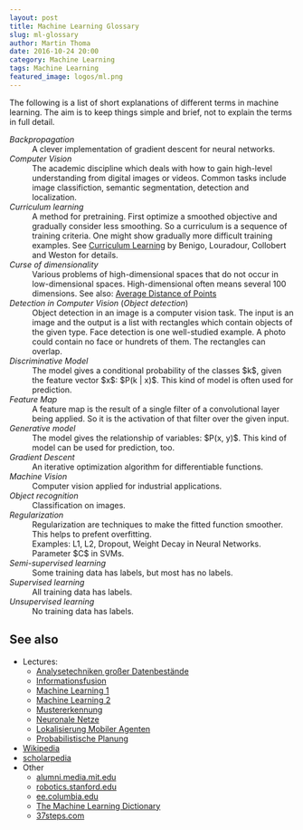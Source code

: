 ```yaml
---
layout: post
title: Machine Learning Glossary
slug: ml-glossary
author: Martin Thoma
date: 2016-10-24 20:00
category: Machine Learning
tags: Machine Learning
featured_image: logos/ml.png
---
```

The following is a list of short explanations of different terms in machine
learning. The aim is to keep things simple and brief, not to explain the terms
in full detail.

<dl>
    <dt><dfn id="backpropagation">Backpropagation</dfn></dt>
    <dd>A clever implementation of gradient descent for neural networks.</dd>
    <dt><dfn id="computer-vision">Computer Vision</dfn></dt>
    <dd>The academic discipline which deals with how to gain high-level understanding from digital images or videos. Common tasks include image classifiction, semantic segmentation, detection and localization.</dd>
    <dt><dfn id="curriculum-learning">Curriculum learning</dfn></dt>
    <dd>A method for pretraining. First optimize a smoothed objective and gradually consider less smoothing. So a curriculum is a sequence of training criteria. One might show gradually more difficult training examples. See <a href="http://ronan.collobert.com/pub/matos/2009_curriculum_icml.pdf">Curriculum Learning</a> by Benigo, Louradour, Collobert and Weston for details.</dd>
    <dt><dfn id="curse-of-dimensionality">Curse of dimensionality</dfn></dt>
    <dd>Various problems of high-dimensional spaces that do not occur in low-dimensional spaces.
        High-dimensional often means several 100 dimensions. See also: <a href="https://martin-thoma.com/average-distance-of-points">Average Distance of Points</a></dd>
    <dt><dfn id="object-detection">Detection in Computer Vision</dfn> (<dfn>Object detection</dfn>)</dt>
    <dd>Object detection in an image is a computer vision task. The input
        is an image and the output is a list with rectangles which contain
        objects of the given type. Face detection is one well-studied example.
        A photo could contain no face or hundrets of them. The rectangles
        can overlap.</dd>
    <dt><dfn id="discriminative-model">Discriminative Model</dfn></dt>
    <dd>The model gives a conditional probability of the classes $k$, given the
        feature vector $x$: $P(k | x)$.
        This kind of model is often used for prediction.</dd>
    <dt><dfn id="feature-map">Feature Map</dfn></dt>
    <dd>A feature map is the result of a single filter of a convolutional layer
        being applied. So it is the activation of that filter over the given
        input.</dd>
    <dt><dfn id="generative-model">Generative model</dfn></dt>
    <dd>The model gives the relationship of variables: $P(x, y)$.
        This kind of model can be used for prediction, too.</dd>
    <dt><dfn id="gradient-descent">Gradient Descent</dfn></dt>
    <dd>An iterative optimization algorithm for differentiable functions.</dd>
    <dt><dfn id="machine-vision">Machine Vision</dfn></dt>
    <dd>Computer vision applied for industrial applications.</dd>
    <dt><dfn id="object-recognition">Object recognition</dfn></dt>
    <dd>Classification on images.</dd>
    <dt><dfn id="regularization">Regularization</dfn></dt>
    <dd>Regularization are techniques to make the fitted function smoother. This
        helps to prefent overfitting.<br/>
        Examples: L1, L2, Dropout, Weight Decay in Neural Networks. Parameter $C$ in SVMs.</dd>
    <dt><dfn id="semi-supervised-learning">Semi-supervised learning</dfn></dt>
    <dd>Some training data has labels, but most has no labels.</dd>
    <dt><dfn id="supervised-learning">Supervised learning</dfn></dt>
    <dd>All training data has labels.</dd>
    <dt><dfn id="unsupervised-learning">Unsupervised learning</dfn></dt>
    <dd>No training data has labels.</dd>
</dl>


## See also

* Lectures:
    * [Analysetechniken großer Datenbestände](https://martin-thoma.com/analysetechniken-grosser-datenbestaende/)
    * [Informationsfusion](https://martin-thoma.com/informationsfusion/)
    * [Machine Learning 1](https://martin-thoma.com/machine-learning-1-course/)
    * [Machine Learning 2](https://martin-thoma.com/machine-learning-2-course/)
    * [Mustererkennung](https://martin-thoma.com/mustererkennung-klausur/)
    * [Neuronale Netze](https://martin-thoma.com/neuronale-netze-vorlesung/)
    * [Lokalisierung Mobiler Agenten](https://martin-thoma.com/lma/)
    * [Probabilistische Planung](https://martin-thoma.com/probabilistische-planung/)
* [Wikipedia](https://en.wikipedia.org/wiki/Main_Page)
* [scholarpedia](http://www.scholarpedia.org/)
* Other
    * [alumni.media.mit.edu](http://alumni.media.mit.edu/~tpminka/statlearn/glossary/)
    * [robotics.stanford.edu](http://robotics.stanford.edu/~ronnyk/glossary.html)
    * [ee.columbia.edu](http://www.ee.columbia.edu/~vittorio/Glossary.pdf)
    * [The Machine Learning Dictionary](http://www.cse.unsw.edu.au/~billw/mldict.html)
    * [37steps.com](http://37steps.com/glossary/)
